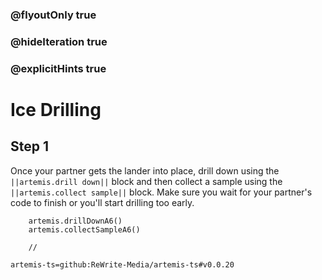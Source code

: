 ### @flyoutOnly true
### @hideIteration true
### @explicitHints true

# Ice Drilling

## Step 1
Once your partner gets the lander into place, drill down using the ``||artemis.drill down||`` block and then collect a sample using the ``||artemis.collect sample||`` block. Make sure you wait for your partner's code to finish or you'll start drilling too early.

```ghost
    artemis.drillDownA6()
    artemis.collectSampleA6()
```
```template
    //
```

```package
artemis-ts=github:ReWrite-Media/artemis-ts#v0.0.20
```